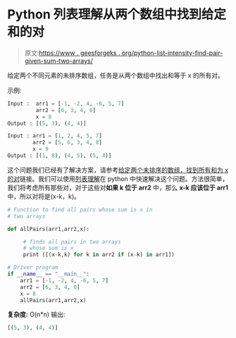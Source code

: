 # Python 列表理解从两个数组中找到给定和的对

> 原文:[https://www . geesforgeks . org/python-list-intensity-find-pair-given-sum-two-arrays/](https://www.geeksforgeeks.org/python-list-comprehension-find-pair-given-sum-two-arrays/)

给定两个不同元素的未排序数组，任务是从两个数组中找出和等于 x 的所有对。

示例:

```py
Input :  arr1 = [-1, -2, 4, -6, 5, 7]
         arr2 = [6, 3, 4, 0]  
         x = 8
Output : [(5, 3), (4, 4)]

Input : arr1 = [1, 2, 4, 5, 7] 
        arr2 = [5, 6, 3, 4, 8]  
        x = 9
Output : [(1, 8), (4, 5), (5, 4)]

```

这个问题我们已经有了解决方案，请参考[给定两个未排序的数组，找到所有和为 x 的对](https://www.geeksforgeeks.org/given-two-unsorted-arrays-find-pairs-whose-sum-x/)链接。我们可以使用[列表理解](https://www.geeksforgeeks.org/python-list-comprehension-and-slicing/)在 python 中快速解决这个问题。方法很简单，我们将考虑所有那些对，对于这些对**如果 k 位于 arr2** 中，那么 **x-k 应该位于 arr1** 中，所以对将是(x-k，k)。

```py
# Function to find all pairs whose sum is x in 
# two arrays

def allPairs(arr1,arr2,x):

     # finds all pairs in two arrays
     # whose sum is x
     print ([(x-k,k) for k in arr2 if (x-k) in arr1])

# Driver program
if __name__ == "__main__":
    arr1 = [-1, -2, 4, -6, 5, 7]
    arr2 = [6, 3, 4, 0]  
    x = 8
    allPairs(arr1,arr2,x)
```

**复杂度:** O(n*n)
输出:

```py
[(5, 3), (4, 4)]

```